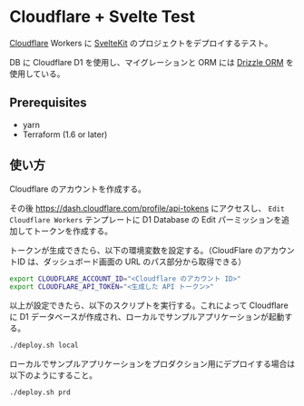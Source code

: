 # Cloudflare + Svelte Test

[Cloudflare](https://www.cloudflare.com/) Workers に [SvelteKit](https://kit.svelte.dev/) のプロジェクトをデプロイするテスト。

DB に Cloudflare D1 を使用し、マイグレーションと ORM には [Drizzle ORM](https://orm.drizzle.team/) を使用している。

## Prerequisites

* yarn
* Terraform (1.6 or later)

## 使い方

Cloudflare のアカウントを作成する。

その後 https://dash.cloudflare.com/profile/api-tokens にアクセスし、 `Edit Cloudflare Workers` テンプレートに D1 Database の Edit パーミッションを追加してトークンを作成する。

トークンが生成できたら、以下の環境変数を設定する。（CloudFlare のアカウントID は、ダッシュボード画面の URL のパス部分から取得できる）

```sh
export CLOUDFLARE_ACCOUNT_ID="<Cloudflare のアカウント ID>"
export CLOUDFLARE_API_TOKEN="<生成した API トークン>"
```

以上が設定できたら、以下のスクリプトを実行する。これによって Cloudflare に D1 データベースが作成され、ローカルでサンプルアプリケーションが起動する。

```sh
./deploy.sh local
```

ローカルでサンプルアプリケーションをプロダクション用にデプロイする場合は以下のようにすること。

```sh
./deploy.sh prd
```
